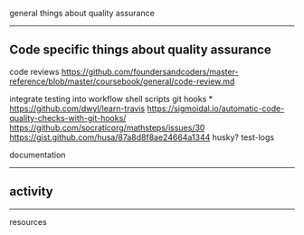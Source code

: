 general things about quality assurance

___

## Code specific things about quality assurance

code reviews
	https://github.com/foundersandcoders/master-reference/blob/master/coursebook/general/code-review.md


integrate testing into workflow
	shell scripts
	git hooks
		* https://github.com/dwyl/learn-travis
		https://sigmoidal.io/automatic-code-quality-checks-with-git-hooks/
		https://github.com/socraticorg/mathsteps/issues/30
		https://gist.github.com/husa/87a8d8f8ae24664a1344
		husky?
	test-logs

documentation

___

## activity


___


resources